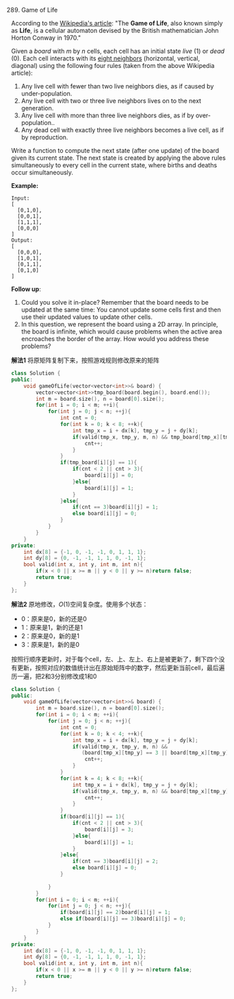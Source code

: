 289. Game of Life

According to the [Wikipedia's article](https://en.wikipedia.org/wiki/Conway's_Game_of_Life): "The **Game of Life**, also known simply as **Life**, is a cellular automaton devised by the British mathematician John Horton Conway in 1970."

Given a *board* with *m* by *n* cells, each cell has an initial state *live* (1) or *dead* (0). Each cell interacts with its [eight neighbors](https://en.wikipedia.org/wiki/Moore_neighborhood) (horizontal, vertical, diagonal) using the following four rules (taken from the above Wikipedia article):

1. Any live cell with fewer than two live neighbors dies, as if caused by under-population.
2. Any live cell with two or three live neighbors lives on to the next generation.
3. Any live cell with more than three live neighbors dies, as if by over-population..
4. Any dead cell with exactly three live neighbors becomes a live cell, as if by reproduction.

Write a function to compute the next state (after one update) of the board given its current state. The next state is created by applying the above rules simultaneously to every cell in the current state, where births and deaths occur simultaneously.

**Example:**

```
Input: 
[
  [0,1,0],
  [0,0,1],
  [1,1,1],
  [0,0,0]
]
Output: 
[
  [0,0,0],
  [1,0,1],
  [0,1,1],
  [0,1,0]
]
```

**Follow up**:

1. Could you solve it in-place? Remember that the board needs to be updated at the same time: You cannot update some cells first and then use their updated values to update other cells.
2. In this question, we represent the board using a 2D array. In principle, the board is infinite, which would cause problems when the active area encroaches the border of the array. How would you address these problems?



**解法1**	将原矩阵复制下来，按照游戏规则修改原来的矩阵

```c++
class Solution {
public:
    void gameOfLife(vector<vector<int>>& board) {
        vector<vector<int>>tmp_board(board.begin(), board.end());
        int m = board.size(), n = board[0].size();
        for(int i = 0; i < m; ++i){
            for(int j = 0; j < n; ++j){
                int cnt = 0;
                for(int k = 0; k < 8; ++k){
                    int tmp_x = i + dx[k], tmp_y = j + dy[k];
                    if(valid(tmp_x, tmp_y, m, n) && tmp_board[tmp_x][tmp_y]){
                        cnt++;
                    }
                }
                if(tmp_board[i][j] == 1){
                    if(cnt < 2 || cnt > 3){
                        board[i][j] = 0;
                    }else{
                        board[i][j] = 1;
                    }
                }else{
                    if(cnt == 3)board[i][j] = 1;
                    else board[i][j] = 0;
                }
            }
        }
    }
private:
    int dx[8] = {-1, 0, -1, -1, 0, 1, 1, 1};
    int dy[8] = {0, -1, -1, 1, 1, 0, -1, 1};
    bool valid(int x, int y, int m, int n){
        if(x < 0 || x >= m || y < 0 || y >= n)return false;
        return true;
    }
};
```

**解法2**	原地修改，$O(1)$空间复杂度。使用多个状态：

+ 0：原来是0，新的还是0
+ 1：原来是1，新的还是1
+ 2：原来是0，新的是1
+ 3：原来是1，新的是0

按照行顺序更新时，对于每个cell，左、上、左上、右上是被更新了，剩下四个没有更新，按照对应的数值统计出在原始矩阵中的数字，然后更新当前cell，最后遍历一遍，把2和3分别修改成1和0

```c++
class Solution {
public:
    void gameOfLife(vector<vector<int>>& board) {
        int m = board.size(), n = board[0].size();
        for(int i = 0; i < m; ++i){
            for(int j = 0; j < n; ++j){
                int cnt = 0;
                for(int k = 0; k < 4; ++k){
                    int tmp_x = i + dx[k], tmp_y = j + dy[k];
                    if(valid(tmp_x, tmp_y, m, n) &&
                       (board[tmp_x][tmp_y] == 3 || board[tmp_x][tmp_y] == 1)){
                        cnt++;
                    }
                }
                for(int k = 4; k < 8; ++k){
                    int tmp_x = i + dx[k], tmp_y = j + dy[k];
                    if(valid(tmp_x, tmp_y, m, n) && board[tmp_x][tmp_y] == 1){
                        cnt++;
                    }
                }
                if(board[i][j] == 1){
                    if(cnt < 2 || cnt > 3){
                        board[i][j] = 3;
                    }else{
                        board[i][j] = 1;
                    }
                }else{
                    if(cnt == 3)board[i][j] = 2;
                    else board[i][j] = 0;
                }
                
            }
        }
        for(int i = 0; i < m; ++i){
            for(int j = 0; j < n; ++j){
                if(board[i][j] == 2)board[i][j] = 1;
                else if(board[i][j] == 3)board[i][j] = 0;
            }
        }
    }
private:
    int dx[8] = {-1, 0, -1, -1, 0, 1, 1, 1};
    int dy[8] = {0, -1, -1, 1, 1, 0, -1, 1};
    bool valid(int x, int y, int m, int n){
        if(x < 0 || x >= m || y < 0 || y >= n)return false;
        return true;
    }
};
```



